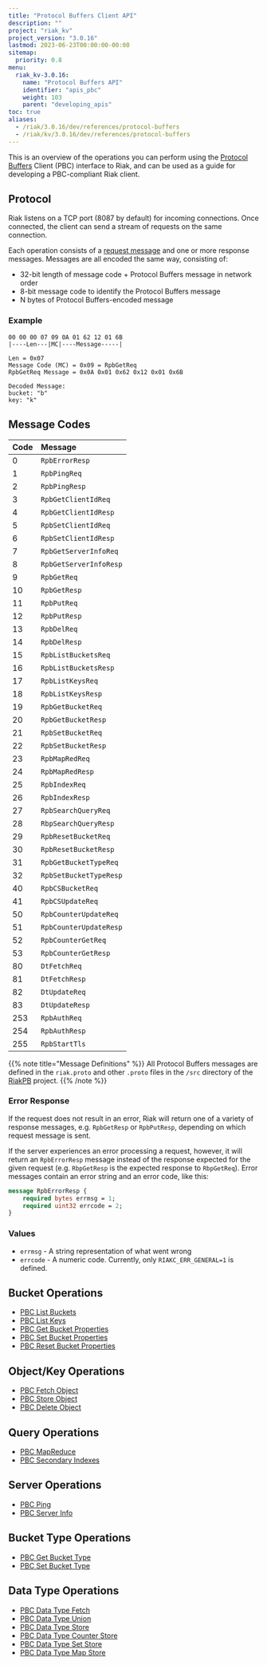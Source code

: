 ```yaml
---
title: "Protocol Buffers Client API"
description: ""
project: "riak_kv"
project_version: "3.0.16"
lastmod: 2023-06-23T00:00:00-00:00
sitemap:
  priority: 0.8
menu:
  riak_kv-3.0.16:
    name: "Protocol Buffers API"
    identifier: "apis_pbc"
    weight: 103
    parent: "developing_apis"
toc: true
aliases:
  - /riak/3.0.16/dev/references/protocol-buffers
  - /riak/kv/3.0.16/dev/references/protocol-buffers
---
```


This is an overview of the operations you can perform using the
[Protocol Buffers](https://code.google.com/p/protobuf/) Client (PBC)
interface to Riak, and can be used as a guide for developing a
PBC-compliant Riak client.

## Protocol

Riak listens on a TCP port (8087 by default) for incoming connections.
Once connected, the client can send a stream of requests on the same
connection.

Each operation consists of a [request message](https://developers.google.com/protocol-buffers/docs/encoding) and one or more response messages. Messages are all encoded the same way, consisting of:

* 32-bit length of message code + Protocol Buffers message in network
  order
* 8-bit message code to identify the Protocol Buffers message
* N bytes of Protocol Buffers-encoded message

### Example

```
00 00 00 07 09 0A 01 62 12 01 6B
|----Len---|MC|----Message-----|

Len = 0x07
Message Code (MC) = 0x09 = RpbGetReq
RpbGetReq Message = 0x0A 0x01 0x62 0x12 0x01 0x6B

Decoded Message:
bucket: "b"
key: "k"
```

## Message Codes

Code | Message |
:----|:--------|
0 | `RpbErrorResp` |
1 | `RpbPingReq` |
2 | `RpbPingResp` |
3 | `RpbGetClientIdReq` |
4 | `RpbGetClientIdResp` |
5 | `RpbSetClientIdReq` |
6 | `RpbSetClientIdResp` |
7 | `RpbGetServerInfoReq` |
8 | `RpbGetServerInfoResp` |
9 | `RpbGetReq` |
10 | `RpbGetResp` |
11 | `RpbPutReq` |
12 | `RpbPutResp` |
13 | `RpbDelReq` |
14 | `RpbDelResp` |
15 | `RpbListBucketsReq` |
16 | `RpbListBucketsResp` |
17 | `RpbListKeysReq` |
18 | `RpbListKeysResp` |
19 | `RpbGetBucketReq` |
20 | `RpbGetBucketResp` |
21 | `RpbSetBucketReq` |
22 | `RpbSetBucketResp` |
23 | `RpbMapRedReq` |
24 | `RpbMapRedResp` |
25 | `RpbIndexReq` |
26 | `RpbIndexResp` |
27 | `RpbSearchQueryReq` |
28 | `RbpSearchQueryResp` |
29 | `RpbResetBucketReq` |
30 | `RpbResetBucketResp` |
31 | `RpbGetBucketTypeReq` |
32 | `RpbSetBucketTypeResp` |
40 | `RpbCSBucketReq` |
41 | `RpbCSUpdateReq` |
50 | `RpbCounterUpdateReq` |
51 | `RpbCounterUpdateResp` |
52 | `RpbCounterGetReq` |
53 | `RpbCounterGetResp` |
80 | `DtFetchReq` |
81 | `DtFetchResp` |
82 | `DtUpdateReq` |
83 | `DtUpdateResp` |
253 | `RpbAuthReq` |
254 | `RpbAuthResp` |
255 | `RpbStartTls` |

{{% note title="Message Definitions" %}}
All Protocol Buffers messages are defined in the `riak.proto` and other
`.proto` files in the `/src` directory of the
<a href="https://github.com/basho/riak_pb">RiakPB</a> project.
{{% /note %}}

### Error Response

If the request does not result in an error, Riak will return one of a
variety of response messages, e.g. `RpbGetResp` or `RpbPutResp`,
depending on which request message is sent.

If the server experiences an error processing a request, however, it
will return an `RpbErrorResp` message instead of the response expected
for the given request (e.g. `RbpGetResp` is the expected response to
`RbpGetReq`). Error messages contain an error string and an error code,
like this:

```protobuf
message RpbErrorResp {
    required bytes errmsg = 1;
    required uint32 errcode = 2;
}
```

### Values

* `errmsg` - A string representation of what went wrong
* `errcode` - A numeric code. Currently, only `RIAKC_ERR_GENERAL=1`
  is defined.

## Bucket Operations

* [PBC List Buckets]({{<baseurl>}}riak/kv/3.0.16/developing/api/protocol-buffers/list-buckets)
* [PBC List Keys]({{<baseurl>}}riak/kv/3.0.16/developing/api/protocol-buffers/list-keys)
* [PBC Get Bucket Properties]({{<baseurl>}}riak/kv/3.0.16/developing/api/protocol-buffers/get-bucket-props)
* [PBC Set Bucket Properties]({{<baseurl>}}riak/kv/3.0.16/developing/api/protocol-buffers/set-bucket-props)
* [PBC Reset Bucket Properties]({{<baseurl>}}riak/kv/3.0.16/developing/api/protocol-buffers/reset-bucket-props)

## Object/Key Operations

* [PBC Fetch Object]({{<baseurl>}}riak/kv/3.0.16/developing/api/protocol-buffers/fetch-object)
* [PBC Store Object]({{<baseurl>}}riak/kv/3.0.16/developing/api/protocol-buffers/store-object)
* [PBC Delete Object]({{<baseurl>}}riak/kv/3.0.16/developing/api/protocol-buffers/delete-object)

## Query Operations

* [PBC MapReduce]({{<baseurl>}}riak/kv/3.0.16/developing/api/protocol-buffers/mapreduce)
* [PBC Secondary Indexes]({{<baseurl>}}riak/kv/3.0.16/developing/api/protocol-buffers/secondary-indexes)

## Server Operations

* [PBC Ping]({{<baseurl>}}riak/kv/3.0.16/developing/api/protocol-buffers/ping)
* [PBC Server Info]({{<baseurl>}}riak/kv/3.0.16/developing/api/protocol-buffers/server-info)

## Bucket Type Operations

* [PBC Get Bucket Type]({{<baseurl>}}riak/kv/3.0.16/developing/api/protocol-buffers/get-bucket-type)
* [PBC Set Bucket Type]({{<baseurl>}}riak/kv/3.0.16/developing/api/protocol-buffers/set-bucket-type)

## Data Type Operations

* [PBC Data Type Fetch]({{<baseurl>}}riak/kv/3.0.16/developing/api/protocol-buffers/dt-fetch)
* [PBC Data Type Union]({{<baseurl>}}riak/kv/3.0.16/developing/api/protocol-buffers/dt-union)
* [PBC Data Type Store]({{<baseurl>}}riak/kv/3.0.16/developing/api/protocol-buffers/dt-store)
* [PBC Data Type Counter Store]({{<baseurl>}}riak/kv/3.0.16/developing/api/protocol-buffers/dt-counter-store)
* [PBC Data Type Set Store]({{<baseurl>}}riak/kv/3.0.16/developing/api/protocol-buffers/dt-set-store)
* [PBC Data Type Map Store]({{<baseurl>}}riak/kv/3.0.16/developing/api/protocol-buffers/dt-map-store)

